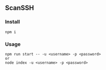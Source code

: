 ## ScanSSH

### Install
    npm i
### Usage
    npm run start -- -u <username> -p <password>
    or 
    node index -u <username> -p <password>
